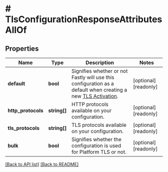 # # TlsConfigurationResponseAttributesAllOf

## Properties

Name | Type | Description | Notes
------------ | ------------- | ------------- | -------------
**default** | **bool** | Signifies whether or not Fastly will use this configuration as a default when creating a new [TLS Activation](/reference/api/tls/custom-certs/activations/). | [optional] [readonly] 
**http_protocols** | **string[]** | HTTP protocols available on your configuration. | [optional] [readonly] 
**tls_protocols** | **string[]** | TLS protocols available on your configuration. | [optional] [readonly] 
**bulk** | **bool** | Signifies whether the configuration is used for Platform TLS or not. | [optional] [readonly] 


[[Back to API list]](../../README.md#endpoints) [[Back to README]](../../README.md)
